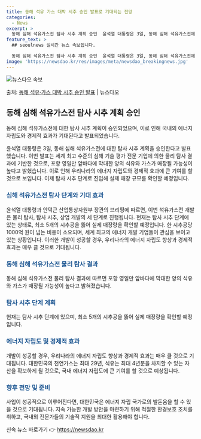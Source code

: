 ```yaml
---
title: 동해 석유 가스 대박 시추 승인 발표로 기대되는 전망
categories:
  - News
excerpt: >
  동해 심해 석유가스전 탐사 시추 계획 승인  윤석열 대통령은 3일, 동해 심해 석유가스전에 대한 탐사 시추 …
feature_text: >
  ## seoulnews 실시간 뉴스 속보입니다.

  동해 심해 석유가스전 탐사 시추 계획 승인  윤석열 대통령은 3일, 동해 심해 석유가스전에 대한 탐사 시추 …
image: 'https://newsdao.kr/res/images/meta/newsdao_breakingnews.jpg'
---
```


![뉴스다오 속보](https://newsdao.kr/res/images/meta/newsdao_breakingnews.jpg)

<p>출처: <a href="https://newsdao.kr/4029" rel="dofollow">동해 석유·가스 대박 시추 승인 발표</a> | 뉴스다오</p>

<h2 data-ke-size="size26">동해 심해 석유가스전 탐사 시추 계획 승인</h2>
동해 심해 석유가스전에 대한 탐사 시추 계획이 승인되었으며, 이로 인해 국내의 에너지 자립도와 경제적 효과가 기대된다고 발표되었습니다.

<p data-ke-size="size16">윤석열 대통령은 3일, 동해 심해 석유가스전에 대한 탐사 시추 계획을 승인한다고 발표했습니다. 이번 발표는 세계 최고 수준의 심해 기술 평가 전문 기업에 의한 물리 탐사 결과에 기반한 것으로, 포항 영일만 앞바다에 막대한 양의 석유와 가스가 매장될 가능성이 높다고 밝혔습니다. 이로 인해 우리나라의 에너지 자립도와 경제적 효과에 큰 기여를 할 것으로 보입니다. 이제 탐사 시추 단계로 진입해 실제 매장 규모를 확인할 예정입니다.</p>

<h3><b><span style="color: #1a5490;">심해 석유가스전 탐사 단계와 기대 효과</span></b></h3>
윤석열 대통령과 안덕근 산업통상자원부 장관의 브리핑에 따르면, 이번 석유가스전 개발은 물리 탐사, 탐사 시추, 상업 개발의 세 단계로 진행됩니다. 현재는 탐사 시추 단계에 있는 상태로, 최소 5개의 시추공을 뚫어 실제 매장량을 확인할 예정입니다. 한 시추공당 1000억 원이 넘는 비용이 소요되며, 세계 최고의 에너지 개발 기업들이 관심을 보이고 있는 상황입니다. 이러한 개발이 성공할 경우, 우리나라의 에너지 자립도 향상과 경제적 효과는 매우 클 것으로 기대됩니다.

<h3><b><span style="color: #1a5490;">동해 심해 석유가스전 물리 탐사 결과</span></b></h3>
동해 심해 석유가스전 물리 탐사 결과에 따르면 포항 영일만 앞바다에 막대한 양의 석유와 가스가 매장될 가능성이 높다고 밝혀졌습니다.

<h3><b><span style="color: #1a5490;">탐사 시추 단계 계획</span></b></h3>
현재는 탐사 시추 단계에 있으며, 최소 5개의 시추공을 뚫어 실제 매장량을 확인할 예정입니다.

<h3><b><span style="color: #1a5490;">에너지 자립도 및 경제적 효과</span></b></h3>
개발이 성공할 경우, 우리나라의 에너지 자립도 향상과 경제적 효과는 매우 클 것으로 기대됩니다. 대한민국의 천연가스는 최대 29년, 석유는 최대 4년분을 차지할 수 있는 자 산을 확보하게 될 것으로, 국내 에너지 자립도에 큰 기여를 할 것으로 예상됩니다.

<h3><b><span style="color: #1a5490;">향후 전망 및 준비</span></b></h3>
사업이 성공적으로 이루어진다면, 대한민국은 에너지 자립 국가로의 발돋움을 할 수 있을 것으로 기대됩니다. 지속 가능한 개발 방안을 마련하기 위해 적절한 환경보호 조치를 취하고, 국내외 전문가들의 기술적 지원을 최대한 활용해야 합니다. 

신속 뉴스 바로가기 👉 <a href="https://newsdao.kr" rel="dofollow">https://newsdao.kr</a>


